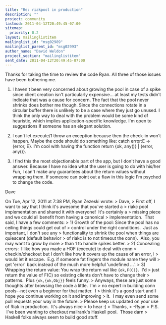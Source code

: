 ```yaml
---
title: "Re: riakpool in production"
description: ""
project: community
lastmod: 2011-04-12T20:49:45-07:00
sitemap:
  priority: 0.2
layout: mailinglistitem
mailinglist_id: "msg02989"
mailinglist_parent_id: "msg02993"
author_name: "David Weldon"
project_section: "mailinglistitem"
sent_date: 2011-04-12T20:49:45-07:00
---
```



Thanks for taking the time to review the code Ryan. All three of those
issues have been bothering me.

1) I haven't been very concerned about growing the pool in case of a
spike since client creation isn't particularly expensive... at least
my tests didn't indicate that was a cause for concern. The fact that
the pool never shrinks does bother me though. Since the connections
rotate in a circular buffer there is unlikely to be a case where they
just go unused. I think the only way to deal with the problem would be
some kind of heuristic, which implies application-specific knowledge.
I'm open to suggestions if someone has an elegant solution.

2) I can't let execute/1 throw an exception because then the check-in
won't happen. Maybe the code should do something like: catch error:E
-&gt; {error, E}. I'm cool with having the function return {ok, any()} |
{error, any()}.

3) I find this the most objectionable part of the app, but I don't
have a good answer. Because I have no idea what the user is going to
do with his/her Fun, I can't make any guarantees about the return
values without wrapping them. If someone can point out a flaw in this
logic I'm psyched to change the code.

Dave

On Tue, Apr 12, 2011 at 7:38 PM, Ryan Zezeski  wrote:
&gt; Dave,
&gt; First off, I want to say that I think it's awesome that you've started a
&gt; riakc pool implementation and shared it with everyone!  It's certainly a
&gt; missing piece and we could all benefit from having a canonical
&gt; implementation.  That said, I have a few comments:
&gt; 1) Growth of the pool: Since the pool has no ceiling things could get out of
&gt; control under the right conditions.  Just as important, I don't see any
&gt; functionality to shrink the pool when things are quiescent (default behavior
&gt; of riakc is to not timeout the conn).  Also, you may want to grow by more
&gt; than 1 to handle spikes better.
&gt; 2) Concealing errors:  I like how you made a HOF (execute) to deal with conn
&gt; checkin/checkout but I don't like how it covers up the cause of an error, I
&gt; would let it escape.  E.g. if someone fat fingers the module name they will
&gt; get 'error' back instead of the much more helpful 'undefined ...'.
&gt; 3) Wrapping the return value: You wrap the return val like `{ok,F(C)}`.  I'd
&gt; just return the value of F(C) so existing clients don't have to change their
&gt; patterns.  Plus `{ok,{ok,Obj}}` feels funny.
&gt; Anyways, these are just some thoughts after browsing the code a little.  I'm
&gt; no expert in building conn pools--not even a beginner for that matter.  I
&gt; think it's a good start and I hope you continue working on it and improving
&gt; it.  I may even send some pull requests your way in the future.
&gt; Please keep us updated on your use of Riak in production.  It's always nice
&gt; to hear :)
&gt; Thanks,
&gt; -Ryan
&gt; P.S.  I've been wanting to checkout mailrank's Haskell pool.  Those darn
&gt; Haskell folks always seem to build good stuff.

